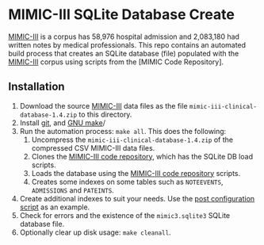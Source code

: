# MIMIC-III SQLite Database Create

[MIMIC-III] is a corpus has 58,976 hospital admission and 2,083,180 had written
notes by medical professionals.  This repo contains an automated build process
that creates an SQLite database (file) populated with the [MIMIC-III] corpus
using scripts from the [MIMIC Code Repository].


## Installation

1. Download the source [MIMIC-III] data files as the file
   `mimic-iii-clinical-database-1.4.zip` to this directory.
1. Install [git], and [GNU make]/
1. Run the automation process: `make all`.  This does the following:
   1. Uncompress the `mimic-iii-clinical-database-1.4.zip` of the compressed
      CSV MIMIC-III data files.
   1. Clones the [MIMIC-III code repository], which has the SQLite DB load
      scripts.
   1. Loads the database using the [MIMIC-III code repository] scripts.
   1. Creates some indexes on some tables such as `NOTEEVENTS`, `ADMISSIONS`
      and `PATEINTS`.
1. Create additional indexes to suit your needs.  Use the [post configuration
   script](./src/bin/postconfig.sh) as an example.
1. Check for errors and the existence of the `mimic3.sqlite3` SQLite database
   file.
1. Optionally clear up disk usage: `make cleanall`.



<!-- links -->
[MIMIC-III]: https://mimic.mit.edu/docs/iii/
[SQLite]: https://www.sqlite.org/index.html
[git]: https://git-scm.com
[GNU make]: https://www.gnu.org/software/make/
[MIMIC-III code repository]: https://github.com/MIT-LCP/mimic-code.git
